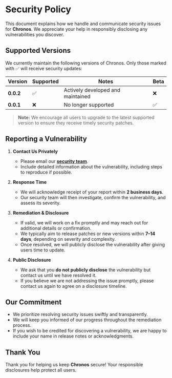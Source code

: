 # Security Policy

This document explains how we handle and communicate security issues for **Chronos**. We appreciate your help in responsibly disclosing any vulnerabilities you discover.

## Supported Versions

We currently maintain the following versions of Chronos. Only those marked with :white_check_mark: will receive security updates:

| Version     | Supported          | Notes                                     | Beta              |
|-------------|--------------------|-------------------------------------------|-------------------|
| **0.0.2**   | :white_check_mark: | Actively developed and maintained         | :x:               |
| **0.0.1**   | :x:                | No longer supported                       | :white_check_mark:|

> **Note:** We encourage all users to upgrade to the latest supported version to ensure they receive timely security patches.

## Reporting a Vulnerability

1. **Contact Us Privately**  
   - Please email our **[security team](mailto:chronos.inquirys@gmail.com)**.  
   - Include detailed information about the vulnerability, including steps to reproduce if possible.

2. **Response Time**  
   - We will acknowledge receipt of your report within **2 business days**.  
   - Our security team will then investigate, confirm the vulnerability, and assess its severity.

3. **Remediation & Disclosure**  
   - If valid, we will work on a fix promptly and may reach out for additional details or confirmation.  
   - We typically aim to release patches or new versions within **7–14 days**, depending on severity and complexity.  
   - Once resolved, we will publicly disclose the vulnerability after giving users time to update.

4. **Public Disclosure**  
   - We ask that you **do not publicly disclose** the vulnerability but contact us until we have resolved it.  
   - If you believe we are not addressing the issue promptly, please contact us again to agree on a disclosure timeline.

## Our Commitment

- We prioritize resolving security issues swiftly and transparently.  
- We will keep you informed of our progress throughout the remediation process.  
- If you wish to be credited for discovering a vulnerability, we are happy to include your name in release notes or acknowledgments.

## Thank You

Thank you for helping us keep **Chronos** secure! Your responsible disclosures help protect all users.
